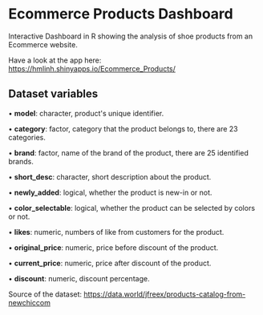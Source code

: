 # Ecommerce Products Dashboard
Interactive Dashboard in R showing the analysis of shoe products from an Ecommerce website.

Have a look at the app here: https://hmlinh.shinyapps.io/Ecommerce_Products/

## Dataset variables
•	**model**: character, product's unique identifier.

•	**category**: factor, category that the product belongs to, there are 23 categories.

•	**brand**: factor, name of the brand of the product, there are 25 identified brands.

•	**short_desc**: character, short description about the product.

•	**newly_added**: logical, whether the product is new-in or not.

•	**color_selectable**: logical, whether the product can be selected by colors or not.

•	**likes**: numeric, numbers of like from customers for the product.

•	**original_price**: numeric, price before discount of the product.

•	**current_price**: numeric, price after discount of the product.

•	**discount**: numeric, discount percentage.


Source of the dataset: https://data.world/jfreex/products-catalog-from-newchiccom
